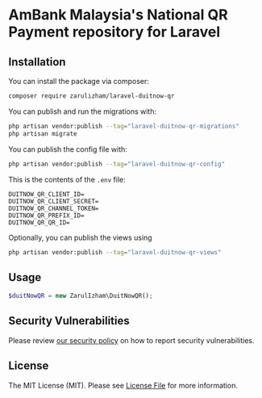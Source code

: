 # AmBank Malaysia's National QR Payment repository for Laravel


## Installation

You can install the package via composer:

```bash
composer require zarulizham/laravel-duitnow-qr
```

You can publish and run the migrations with:

```bash
php artisan vendor:publish --tag="laravel-duitnow-qr-migrations"
php artisan migrate
```

You can publish the config file with:

```bash
php artisan vendor:publish --tag="laravel-duitnow-qr-config"
```

This is the contents of the `.env` file:

```env
DUITNOW_QR_CLIENT_ID=
DUITNOW_QR_CLIENT_SECRET=
DUITNOW_QR_CHANNEL_TOKEN=
DUITNOW_QR_PREFIX_ID=
DUITNOW_QR_QR_ID=
```

Optionally, you can publish the views using

```bash
php artisan vendor:publish --tag="laravel-duitnow-qr-views"
```

## Usage

```php
$duitNowQR = new ZarulIzham\DuitNowQR();
```


## Security Vulnerabilities

Please review [our security policy](../../security/policy) on how to report security vulnerabilities.


## License

The MIT License (MIT). Please see [License File](LICENSE.md) for more information.
